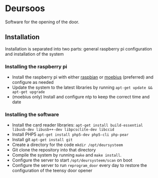 # Deursoos

Software for the opening of the door.

## Installation
Installation is separated into two parts: general raspberry pi configuration and installation of the system

### Installing the raspberry pi
* Install the raspberry pi with either [raspbian](http://www.raspbian.org/) or [moebius](http://moebiuslinux.sourceforge.net/) (preferred) and configure as needed
* Update the system to the latest libraries by running `apt-get update && apt-get upgrade`
* (moebius only) Install and configure ntp to keep the correct time and date

### Installing the software
* Install the card reader libraries: `apt-get install build-essential libusb-dev libusb++-dev libpcsclite-dev libccid`
* Install PHP5 `apt-get install php5-dev php5-cli php-pear`
* Install git `apt-get install git`
* Create a directory for the code `mkdir /opt/deursysteem`
* Git clone the repository into that directory
* Compile the system by running `make` and `make install`.
* Configure the server to start `/opt/deursysteem/scan` on boot
* Configure the server to run `reprogram_door` every day to restore the configuration of the teensy door opener
